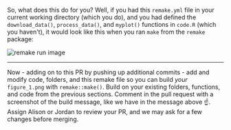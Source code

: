 So, what does this do for you? Well, if you had this `remake.yml` file in your current working directory (which you do), and you had defined the `download_data()`, `process_data()`, and `myplot()` functions in `code.R` (which you haven't), it would look like this when you ran `make` from the `remake` package:

![remake run image](https://user-images.githubusercontent.com/2349007/81447341-15edda80-9142-11ea-8321-c490cb6cb9ef.png)

---
Now - adding on to this PR by pushing up additional commits - add and modify code, folders, and this remake file so you can build _your_ `figure_1.png` with `remake::make()`. Build on your existing folders, functions, and code from the previous sections. Comment in the pull request with a screenshot of the build message, like we have in the message above :point_up:. Assign Alison or Jordan to review your PR, and we may ask for a few changes before merging. 


